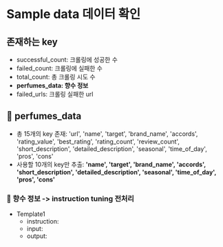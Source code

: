#  Sample data 데이터 확인

## 존재하는 key
- successful_count: 크롤링에 성공한 수
- failed_count: 크롤링에 실패한 수
- total_count: 총 크롤링 시도 수
- **perfumes_data: 향수 정보**
- failed_urls: 크롤링 실패한 url

## 🌿 perfumes_data
- 총 15개의 key 존재:
  'url', 'name', 'target', 'brand_name', 'accords', 'rating_value', 'best_rating', 'rating_count', 'review_count', 'short_description', 'detailed_description', 'seasonal', 'time_of_day', 'pros', 'cons'
- 사용할 10개의 key만 추출:
  **'name', 'target', 'brand_name', 'accords', 'short_description', 'detailed_description', 'seasonal', 'time_of_day', 'pros', 'cons'**

### 🔧 향수 정보 -> instruction tuning 전처리
- Template1
  - instruction:
  - input:
  - output:
